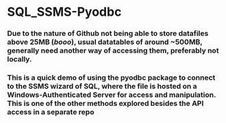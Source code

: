 # SQL_SSMS-Pyodbc
### Due to the nature of Github not being able to store datafiles above 25MB (*booo*), usual datatables of around ~500MB, generally need another way of accessing them, preferably not locally.
### This is a quick demo of using the pyodbc package to connect to the SSMS wizard of SQL, where the file is hosted on a Windows-Authenticated Server for access and manipulation. This is one of the other methods explored besides the API access in a separate repo
